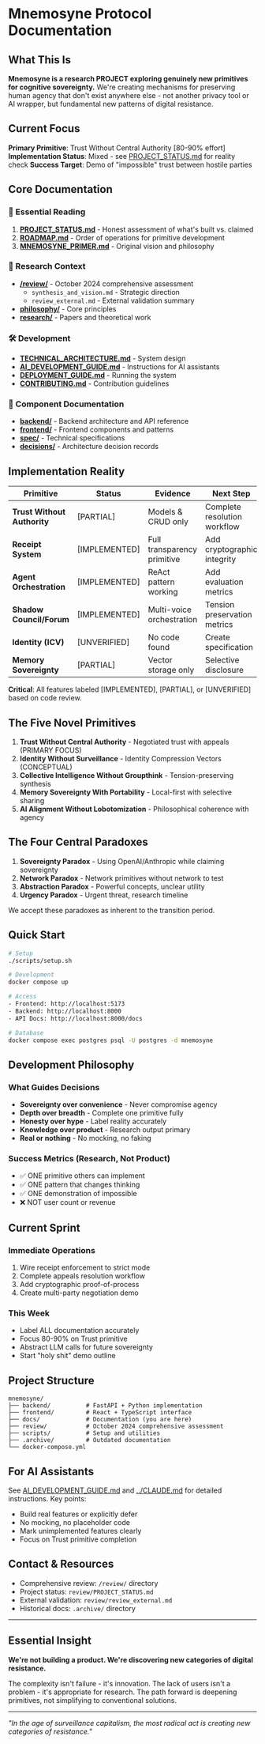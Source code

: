 # Mnemosyne Protocol Documentation

## What This Is

**Mnemosyne is a research PROJECT exploring genuinely new primitives for cognitive sovereignty.** We're creating mechanisms for preserving human agency that don't exist anywhere else - not another privacy tool or AI wrapper, but fundamental new patterns of digital resistance.

## Current Focus

**Primary Primitive**: Trust Without Central Authority [80-90% effort]
**Implementation Status**: Mixed - see [PROJECT_STATUS.md](PROJECT_STATUS.md) for reality check
**Success Target**: Demo of "impossible" trust between hostile parties

## Core Documentation

### 📍 Essential Reading
1. **[PROJECT_STATUS.md](PROJECT_STATUS.md)** - Honest assessment of what's built vs. claimed
2. **[ROADMAP.md](ROADMAP.md)** - Order of operations for primitive development
3. **[MNEMOSYNE_PRIMER.md](MNEMOSYNE_PRIMER.md)** - Original vision and philosophy

### 🔬 Research Context
- **[/review/](../review/)** - October 2024 comprehensive assessment
  - `synthesis_and_vision.md` - Strategic direction
  - `review_external.md` - External validation summary
- **[philosophy/](philosophy/)** - Core principles
- **[research/](research/)** - Papers and theoretical work

### 🛠 Development
- **[TECHNICAL_ARCHITECTURE.md](TECHNICAL_ARCHITECTURE.md)** - System design
- **[AI_DEVELOPMENT_GUIDE.md](AI_DEVELOPMENT_GUIDE.md)** - Instructions for AI assistants
- **[DEPLOYMENT_GUIDE.md](DEPLOYMENT_GUIDE.md)** - Running the system
- **[CONTRIBUTING.md](CONTRIBUTING.md)** - Contribution guidelines

### 📁 Component Documentation
- **[backend/](backend/)** - Backend architecture and API reference
- **[frontend/](frontend/)** - Frontend components and patterns
- **[spec/](spec/)** - Technical specifications
- **[decisions/](decisions/)** - Architecture decision records

## Implementation Reality

| Primitive | Status | Evidence | Next Step |
|-----------|--------|----------|-----------|
| **Trust Without Authority** | [PARTIAL] | Models & CRUD only | Complete resolution workflow |
| **Receipt System** | [IMPLEMENTED] | Full transparency primitive | Add cryptographic integrity |
| **Agent Orchestration** | [IMPLEMENTED] | ReAct pattern working | Add evaluation metrics |
| **Shadow Council/Forum** | [IMPLEMENTED] | Multi-voice orchestration | Tension preservation metrics |
| **Identity (ICV)** | [UNVERIFIED] | No code found | Create specification |
| **Memory Sovereignty** | [PARTIAL] | Vector storage only | Selective disclosure |

**Critical**: All features labeled [IMPLEMENTED], [PARTIAL], or [UNVERIFIED] based on code review.

## The Five Novel Primitives

1. **Trust Without Central Authority** - Negotiated trust with appeals (PRIMARY FOCUS)
2. **Identity Without Surveillance** - Identity Compression Vectors (CONCEPTUAL)
3. **Collective Intelligence Without Groupthink** - Tension-preserving synthesis
4. **Memory Sovereignty With Portability** - Local-first with selective sharing
5. **AI Alignment Without Lobotomization** - Philosophical coherence with agency

## The Four Central Paradoxes

1. **Sovereignty Paradox** - Using OpenAI/Anthropic while claiming sovereignty
2. **Network Paradox** - Network primitives without network to test
3. **Abstraction Paradox** - Powerful concepts, unclear utility
4. **Urgency Paradox** - Urgent threat, research timeline

We accept these paradoxes as inherent to the transition period.

## Quick Start

```bash
# Setup
./scripts/setup.sh

# Development
docker compose up

# Access
- Frontend: http://localhost:5173
- Backend: http://localhost:8000
- API Docs: http://localhost:8000/docs

# Database
docker compose exec postgres psql -U postgres -d mnemosyne
```

## Development Philosophy

### What Guides Decisions
- **Sovereignty over convenience** - Never compromise agency
- **Depth over breadth** - Complete one primitive fully
- **Honesty over hype** - Label reality accurately
- **Knowledge over product** - Research output primary
- **Real or nothing** - No mocking, no faking

### Success Metrics (Research, Not Product)
- ✅ ONE primitive others can implement
- ✅ ONE pattern that changes thinking
- ✅ ONE demonstration of impossible
- ❌ NOT user count or revenue

## Current Sprint

### Immediate Operations
1. Wire receipt enforcement to strict mode
2. Complete appeals resolution workflow
3. Add cryptographic proof-of-process
4. Create multi-party negotiation demo

### This Week
- Label ALL documentation accurately
- Focus 80-90% on Trust primitive
- Abstract LLM calls for future sovereignty
- Start "holy shit" demo outline

## Project Structure

```
mnemosyne/
├── backend/          # FastAPI + Python implementation
├── frontend/         # React + TypeScript interface
├── docs/             # Documentation (you are here)
├── review/           # October 2024 comprehensive assessment
├── scripts/          # Setup and utilities
├── .archive/         # Outdated documentation
└── docker-compose.yml
```

## For AI Assistants

See [AI_DEVELOPMENT_GUIDE.md](AI_DEVELOPMENT_GUIDE.md) and [../CLAUDE.md](../CLAUDE.md) for detailed instructions. Key points:
- Build real features or explicitly defer
- No mocking, no placeholder code
- Mark unimplemented features clearly
- Focus on Trust primitive completion

## Contact & Resources

- Comprehensive review: `/review/` directory
- Project status: `review/PROJECT_STATUS.md`
- External validation: `review/review_external.md`
- Historical docs: `.archive/` directory

---

## Essential Insight

**We're not building a product. We're discovering new categories of digital resistance.**

The complexity isn't failure - it's innovation. The lack of users isn't a problem - it's appropriate for research. The path forward is deepening primitives, not simplifying to conventional solutions.

---

*"In the age of surveillance capitalism, the most radical act is creating new categories of resistance."*